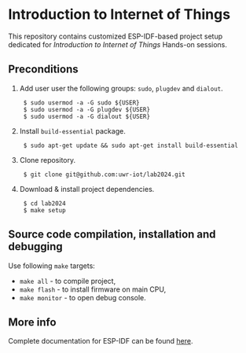 # Introduction to Internet of Things

This repository contains customized ESP-IDF-based project setup dedicated
for *Introduction to Internet of Things* Hands-on sessions.

## Preconditions

1. Add user user the following groups: `sudo`, `plugdev` and `dialout`.

        $ sudo usermod -a -G sudo ${USER}
        $ sudo usermod -a -G plugdev ${USER}
        $ sudo usermod -a -G dialout ${USER}

2. Install `build-essential` package.

        $ sudo apt-get update && sudo apt-get install build-essential

3. Clone repository.

        $ git clone git@github.com:uwr-iot/lab2024.git

4. Download & install project dependencies.

        $ cd lab2024
        $ make setup

## Source code compilation, installation and debugging

Use following `make` targets:

* `make all` - to compile project,
* `make flash` - to install firmware on main CPU,
* `make monitor` - to open debug console.

## More info

Complete documentation for ESP-IDF can be found [here](https://docs.espressif.com/projects/esp-idf/en/release-v5.4/esp32s3/index.html).
